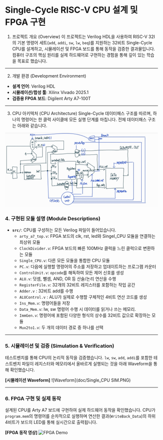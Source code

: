 # Single-Cycle RISC-V CPU 설계 및 FPGA 구현

1. 프로젝트 개요 (Overview)
이 프로젝트는 Verilog HDL을 사용하여 RISC-V 32I의 기본 명령어 세트(`add`, `addi`, `sw`, `lw`, `beq`)를 지원하는 32비트 Single-Cycle CPU를 설계하고, 시뮬레이션 및 FPGA 보드를 통해 동작을 검증한 결과물입니다. 컴퓨터 구조의 핵심 원리를 실제 하드웨어로 구현하는 경험을 통해 깊이 있는 학습을 목표로 했습니다.

---

 2. 개발 환경 (Development Environment)
* **설계 언어**: Verilog HDL
* **시뮬레이션/합성 툴**: Xilinx Vivado 2025.1
* **검증용 FPGA 보드**: Digilent Arty A7-100T

---

 3. CPU 아키텍처 (CPU Architecture)
Single-Cycle 데이터패스 구조를 따르며, 하나의 명령어는 한 클럭 사이클에 모든 실행 단계를 마칩니다. 전체 데이터패스 구조는 아래와 같습니다.

![Datapath](doc/CPU_Architecture.jpg)  




### 4. 구현된 모듈 설명 (Module Descriptions)
* **`src/`**: CPU를 구성하는 모든 Verilog 파일이 들어있습니다.
    * `arty_a7_top.v`: FPGA 보드의 clk, rst, led와 Singel_CPU 모듈을 연결하는 최상위 모듈
    * `ClockDivider.v`: FPGA 보드의 빠른 100MHz 클럭을 느린 클럭으로 변환하는 모듈
    * `Single_CPU.v`: 다른 모든 모듈을 통합한 CPU 모듈
    * `PC.v`: 다음에 실행할 명령어의 주소를 저장하고 업데이트하는 프로그램 카운터
    * `ControlUnit.v`: `opcode`를 해독하여 모든 제어 신호를 생성
    * `ALU.v`: 덧셈, 뺄셈, AND, OR 등 산술/논리 연산을 수행
    * `RegisterFile.v`: 32개의 32비트 레지스터를 포함하는 작업 공간
    * `Adder.v` : 32비트 add를 수행
    * `ALUControl.v` : ALU가 실제로 수행할 구체적인 4비트 연산 코드를 생성
    * `Ins_Mem.v`: 명령어들을 저장
    * `Data_Mem.v`: lw, sw 명령어 수행 시 데이터를 읽거나 쓰는 메모리.
    * `ImmGen.v`: 명령어에 포함된 다양한 형식의 상수를 32비트 값으로 확장하는 모듈
    * `Mux2to1.v`: 두 개의 데이터 경로 중 하나를 선택

---

### 5. 시뮬레이션 및 검증 (Simulation & Verification)
테스트벤치를 통해 CPU의 논리적 동작을 검증했습니다. `lw`, `sw`, `add`, `addi`를 포함한 테스트벤치 파일이 레지스터와 메모리에서 올바르게 실행되는 것을 아래 Waveform을 통해 확인했습니다.

**[시뮬레이션 Waveform]** ![Waveform](doc/Single_CPU SIM.PNG)  

---

### 6. FPGA 구현 및 실제 동작
설계된 CPU를 Arty A7 보드에 구현하여 실제 하드웨어 동작을 확인했습니다. CPU가 `program.mem`의 명령어를 순차적으로 실행하며 연산한 결과(`WriteBack_Data`)의 하위 4비트가 보드의 LED를 통해 실시간으로 출력됩니다.

**[FPGA 동작 영상]** ![FPGA Demo](doc/FPGA_LED.gif)  
